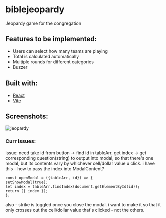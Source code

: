 # biblejeopardy
Jeopardy game for the congregation

## Features to be implemented:
* Users can select how many teams are playing
* Total is calculated automatically 
* Multiple rounds for different categories
* Buzzer

## Built with:
* [React](https://react.dev/)
* [Vite](https://github.com/vitejs/vite)

## Screenshots:
![jeopardy](https://github.com/jehielle/biblejeopardy/assets/44626277/e241e1d9-319f-45b0-858b-e16232ec8907)


### Curr issues:
 
issue: need take id from button -> find id in tableArr, get index -> get corresponding question(string)
to output into modal, so that there's one modal, but its contents vary by whichever cell/dollar value u click.
i have this - how to pass the index into ModalContent?

```
const openModal = ({tableArr, id}) => {
setShowModal(true);
let index = tableArr.findIndex(document.getElementById(id));
return ({ index });
};
```

also - strike is toggled once you close the modal. i want to make it so that it only crosses out the cell/dollar value
that's clicked - not the others.
